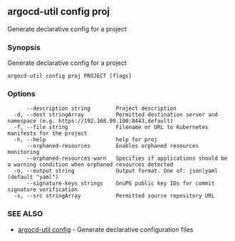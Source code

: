 ## argocd-util config proj

Generate declarative config for a project

### Synopsis

Generate declarative config for a project

```
argocd-util config proj PROJECT [flags]
```

### Options

```
      --description string        Project description
  -d, --dest stringArray          Permitted destination server and namespace (e.g. https://192.168.99.100:8443,default)
  -f, --file string               Filename or URL to Kubernetes manifests for the project
  -h, --help                      help for proj
      --orphaned-resources        Enables orphaned resources monitoring
      --orphaned-resources-warn   Specifies if applications should be a warning condition when orphaned resources detected
  -o, --output string             Output format. One of: json|yaml (default "yaml")
      --signature-keys strings    GnuPG public key IDs for commit signature verification
  -s, --src stringArray           Permitted source repository URL
```

### SEE ALSO

* [argocd-util config](argocd-util_config.md)	 - Generate declarative configuration files

